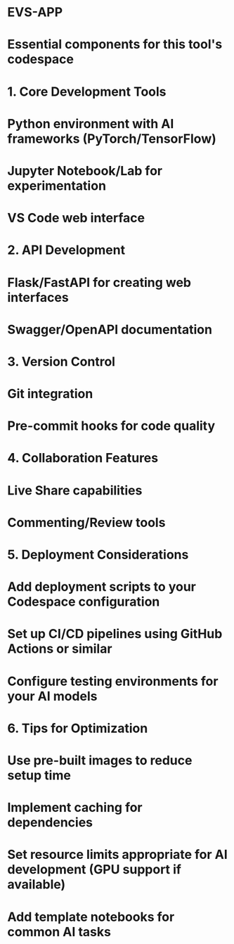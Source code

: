 # EVS-APP
# Essential components for this tool's codespace

# 1. Core Development Tools
# Python environment with AI frameworks (PyTorch/TensorFlow)
# Jupyter Notebook/Lab for experimentation
# VS Code web interface

# 2. API Development
# Flask/FastAPI for creating web interfaces
# Swagger/OpenAPI documentation

# 3. Version Control
# Git integration
# Pre-commit hooks for code quality

# 4. Collaboration Features
# Live Share capabilities
# Commenting/Review tools

# 5. Deployment Considerations
# Add deployment scripts to your Codespace configuration
# Set up CI/CD pipelines using GitHub Actions or similar
# Configure testing environments for your AI models

# 6. Tips for Optimization
# Use pre-built images to reduce setup time
# Implement caching for dependencies
# Set resource limits appropriate for AI development (GPU support if available)
# Add template notebooks for common AI tasks
